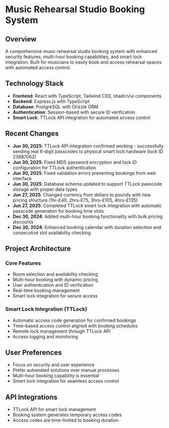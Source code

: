 # Music Rehearsal Studio Booking System

## Overview
A comprehensive music rehearsal studio booking system with enhanced security features, multi-hour booking capabilities, and smart lock integration. Built for musicians to easily book and access rehearsal spaces with automated access control.

## Technology Stack
- **Frontend**: React with TypeScript, Tailwind CSS, shadcn/ui components
- **Backend**: Express.js with TypeScript
- **Database**: PostgreSQL with Drizzle ORM
- **Authentication**: Session-based with secure ID verification
- **Smart Lock**: TTLock API integration for automated access control

## Recent Changes
- **Jun 30, 2025**: TTLock API integration confirmed working - successfully sending real 6-digit passcodes to physical smart lock hardware (lock ID 23687062)
- **Jun 30, 2025**: Fixed MD5 password encryption and lock ID configuration for TTLock authentication
- **Jun 30, 2025**: Fixed validation errors preventing bookings from web interface 
- **Jun 30, 2025**: Database schema updated to support TTLock passcode storage with proper data types
- **Jun 27, 2025**: Changed currency from dollars to pounds with new pricing structure (1hr-£40, 2hrs-£75, 3hrs-£105, 4hrs-£135)
- **Jun 27, 2025**: Completed TTLock smart lock integration with automatic passcode generation for booking time slots
- **Dec 30, 2024**: Added multi-hour booking functionality with bulk pricing discounts
- **Dec 30, 2024**: Enhanced booking calendar with duration selection and consecutive slot availability checking

## Project Architecture

### Core Features
- Room selection and availability checking
- Multi-hour booking with dynamic pricing
- User authentication and ID verification
- Real-time booking management
- Smart lock integration for secure access

### Smart Lock Integration (TTLock)
- Automatic access code generation for confirmed bookings
- Time-based access control aligned with booking schedules
- Remote lock management through TTLock API
- Access logging and monitoring

## User Preferences
- Focus on security and user experience
- Prefer automated solutions over manual processes
- Multi-hour booking capability is essential
- Smart lock integration for seamless access control

## API Integrations
- TTLock API for smart lock management
- Booking system generates temporary access codes
- Access codes are time-limited to booking duration